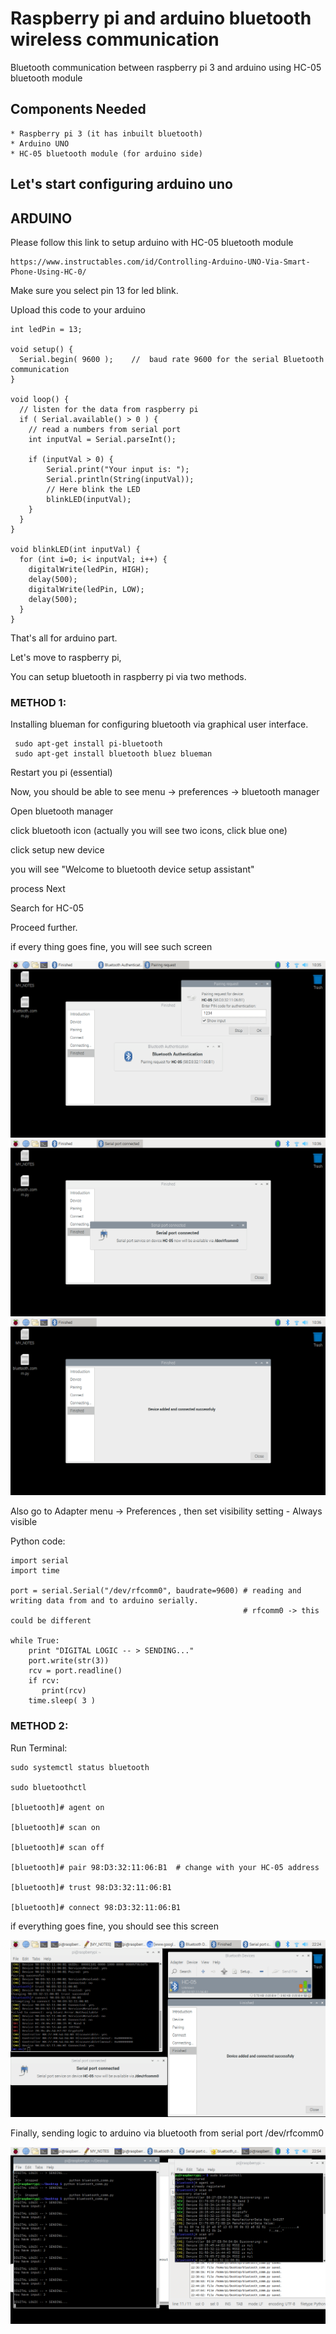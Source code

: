 # Raspberry pi and arduino bluetooth wireless communication
Bluetooth communication between raspberry pi 3 and arduino using HC-05 bluetooth module

## Components Needed
    * Raspberry pi 3 (it has inbuilt bluetooth)
    * Arduino UNO
    * HC-05 bluetooth module (for arduino side)
    

## Let's start configuring arduino uno

## ARDUINO 

Please follow this link to setup arduino with HC-05 bluetooth module

    https://www.instructables.com/id/Controlling-Arduino-UNO-Via-Smart-Phone-Using-HC-0/
Make sure you select pin 13 for led blink.

Upload this code to your arduino

    int ledPin = 13;
    
    void setup() {
      Serial.begin( 9600 );    //  baud rate 9600 for the serial Bluetooth communication
    }
    
    void loop() {
      // listen for the data from raspberry pi
      if ( Serial.available() > 0 ) {
        // read a numbers from serial port
        int inputVal = Serial.parseInt();
    
        if (inputVal > 0) {
            Serial.print("Your input is: ");
            Serial.println(String(inputVal));
            // Here blink the LED
            blinkLED(inputVal);
        }
      }
    }
    
    void blinkLED(int inputVal) {
      for (int i=0; i< inputVal; i++) {
        digitalWrite(ledPin, HIGH);
        delay(500);
        digitalWrite(ledPin, LOW);
        delay(500);
      }
    }
    
That's all for arduino part.

Let's move to raspberry pi,

You can setup bluetooth in raspberry pi via two methods.

### METHOD 1:

Installing blueman for configuring bluetooth via graphical user interface.

     sudo apt-get install pi-bluetooth
     sudo apt-get install bluetooth bluez blueman
     
Restart you pi (essential)

Now, you should be able to see menu -> preferences -> bluetooth manager

Open bluetooth manager 

click bluetooth icon (actually you will see two icons, click blue one)

click setup new device

you will see "Welcome to bluetooth device setup assistant"

process Next

Search for HC-05

Proceed further.

if every thing goes fine, you will see such screen

![alt text](https://raw.githubusercontent.com/cloud-github/raspberry-pi-arduino-bluetooth-wireless-communication/master/snapshots/2019-07-20-103556_1366x768_scrot.png)
![alt text](https://raw.githubusercontent.com/cloud-github/raspberry-pi-arduino-bluetooth-wireless-communication/master/snapshots/2019-07-20-103649_1366x768_scrot.png)
![alt text](https://raw.githubusercontent.com/cloud-github/raspberry-pi-arduino-bluetooth-wireless-communication/master/snapshots/2019-07-20-103659_1366x768_scrot.png)

Also go to Adapter menu -> Preferences , then set visibility setting - Always visible

Python code:

    import serial
    import time
    
    port = serial.Serial("/dev/rfcomm0", baudrate=9600) # reading and writing data from and to arduino serially.
                                                        # rfcomm0 -> this could be different
    
    while True:
    	print "DIGITAL LOGIC -- > SENDING..."
    	port.write(str(3))
    	rcv = port.readline()
    	if rcv:
    	   print(rcv)
    	time.sleep( 3 )

### METHOD 2:

Run Terminal:

    sudo systemctl status bluetooth
    
    sudo bluetoothctl
    
    [bluetooth]# agent on
    
    [bluetooth]# scan on
    
    [bluetooth]# scan off
    
    [bluetooth]# pair 98:D3:32:11:06:B1  # change with your HC-05 address
    
    [bluetooth]# trust 98:D3:32:11:06:B1
    
    [bluetooth]# connect 98:D3:32:11:06:B1

if everything goes fine, you should see this screen

![alt text](https://raw.githubusercontent.com/cloud-github/raspberry-pi-arduino-bluetooth-wireless-communication/master/snapshots/2019-07-19-222407_1366x768_scrot.png)

Finally, sending logic to arduino via bluetooth from serial port /dev/rfcomm0

![alt text](https://raw.githubusercontent.com/cloud-github/raspberry-pi-arduino-bluetooth-wireless-communication/master/snapshots/2019-07-19-225441_1366x768_scrot.png)



